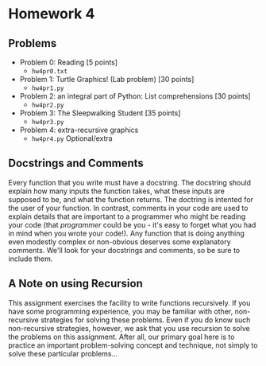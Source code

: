 
# Homework 4

## Problems

* Problem 0: Reading [5 points]
    * `hw4pr0.txt`
* Problem 1: Turtle Graphics! (Lab problem) [30 points]
    * `hw4pr1.py`
* Problem 2: an integral part of Python: List comprehensions [30 points]
    * `hw4pr2.py`
* Problem 3: The Sleepwalking Student [35 points]
    * `hw4pr3.py`
* Problem 4: extra-recursive graphics
    * `hw4pr4.py` Optional/extra 


## Docstrings and Comments

Every function that you write must have a docstring. The docstring should explain how many inputs the function takes, what these inputs are supposed to be, and what the function returns. The doctring is intented for the user of your function. In contrast, comments in your code are used to explain details that are important to a programmer who might be reading your code (that _programmer_ could be you - it's easy to forget what you had in mind when you wrote your code!). Any function that is doing anything even modestly complex or non-obvious deserves some explanatory comments. We'll look for your docstrings and comments, so be sure to include them.

## A Note on using Recursion

This assignment exercises the facility to write functions recursively. If you have some programming experience, you may be familiar with other, non-recursive strategies for solving these problems. Even if you do know such non-recursive strategies, however, we ask that you use recursion to solve the problems on this assignment. After all, our primary goal here is to practice an important problem-solving concept and technique, not simply to solve these particular problems...


